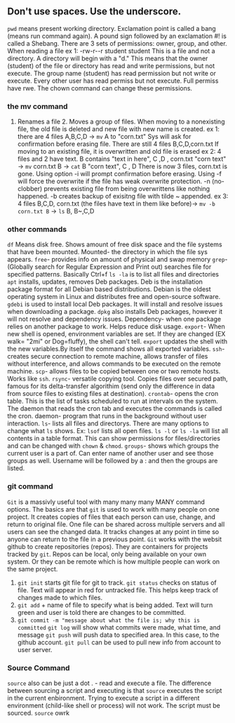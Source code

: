 ## Don't use spaces. Use the underscore.
`pwd` means present working directory. Exclamation point is called a bang (means run command again). A pound sign followed by an exclamation #! is called a Shebang. 
There are 3 sets of permissions: owner, group, and other. When reading a file ex 1: -rw-r--r student student   This is a file and not a directory. A directory will begin with a "d."
This means that the owner (student) of the file or directory has read and write permissions, but not execute. The group name (student) has read permission but not write or execute. Every other user has read permiss but not execute. Full permiss have rwe. The chown command can change these permissions.
### the mv command
1. Renames a file 2. Moves a group of files. When moving to a nonexisting file, the old file is deleted and new file with new name is created. ex 1: there are 4 files A,B,C,D -> `mv` A to "corn.txt"   Sys will ask for confirmation before erasing file. There are still 4 files B,C,D,corn.txt  If moving to an existing file, it is overwritten and old file is erased
ex 2: 4 files and 2 have text. B contains "text in here", C ,D , corn.txt "corn text" -> `mv` corn.txt B -> `cat` B "corn text", C , D  There is now 3 files, corn.txt is gone. Using option -i will prompt confirmation before erasing. Using -f will force the overwrite if the file has weak overwrite protection. -n (no-clobber) prevents existing file from being overwrittens like nothing happened. -b creates backup of exisitng file with tilde ~ appended. 
ex 3: 4 files B,C,D, corn.txt (the files have text in them like before)-> `mv -b corn.txt B` -> `ls` B, B~,C,D   
### other commands
`df` Means disk free. Shows amount of free disk space and the file systems that have been mounted. Mounted- the directory in which the file sys appears.
`free`- provides info on amount of physical and swap memory    `grep`- (Globally search for Regular Expression and Print out) searches file for specified patterns. Basically Ctrl+f  `ls -la` is to list all files and directories
`apt` installs, updates, removes Deb packages. Deb is the installation package format for all Debian based distributions. Debian is the oldest operating system in Linux and distributes free and open-source software. `gdebi` is used to install local Deb packages. It will install and resolve issues when downloading a package. `dpkg` also installs Deb packages, however it will not resolve and dependency issues. Dependency- when one package relies on another package to work. Helps reduce disk usage.
`export`- When new shell is opened, environment variables are set. If they are changed (EX walk= "2mi" or Dog=fluffy), the shell can't tell. `export` updates the shell with the new variables.By itself the command shows all exported variables.   `ssh`- creates secure connection to remote machine, allows transfer of files without interference, and allows commands to be executed on the remote machine.
`scp`- allows files to be copied between one or two remote hosts. Works like `ssh`.  `rsync`- versatile copying tool. Copies files over secured path, famous for its delta-transfer algorithim (send only the difference in data from source files to existing files at destination).
`crontab`- opens the cron table. This is the list of tasks scheduled to run at intervals on the system. The daemon that reads the cron tab and executes the commands is called the cron. daemon- program that runs in the background without user interaction.
`ls`- lists all files and directorys. There are many options to change what `ls` shows. Ex: `lsof` lists all open files. `ls -l` or `ls -la` will list all contents in a table format. This can show permissions for files/directories and can be changed with `chown` & `chmod`.
`groups`- shows which groups the current user is a part of. Can enter name of another user and see those groups as well. Username will be followed by a : and then the groups are listed.
### git command
`Git` is a massivly useful tool with many many many MANY command options. The basics are that `git` is used to work with many people on one project. It creates copies of files that each person can use, change, and return to original file. One file can be shared across multiple servers and all users can see the changed data. It tracks changes at any point in time so anyone can return to the file in a previous point. `Git` works with the websit github to create repositories (repos). They are containers for projects tracked by `git`. Repos can be local, only being available on your own system. Or they can be remote which is how multiple people can work on the same project. 
1. `git init` starts git file for git to track. `git status` checks on status of file. Text will appear in red for untracked file. This helps keep track of changes made to which files. 
2. `git add` + name of file to specify what is being added. Text will turn green and user is told there are changes to be committed.
3. `git commit -m "message about what the file is; why this is committed`   `git log` will show what commits were made, what time, and message   `git push` will push data to specified area. In this case, to the github account.  `git pull` can be used to pull new info from account to user server.
### Source Command
`source` also can be just a dot . - read and execute a file. The difference between sourcing a script and executing is that `source` executes the script in the current enbironment. Trying to execute a script in a different environment (child-like shell or process) will not work. The script must be sourced. `source` owrk
